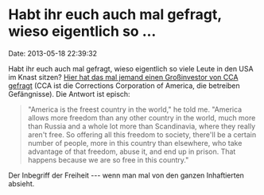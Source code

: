 Habt ihr euch auch mal gefragt, wieso eigentlich so \...
========================================================

Date: 2013-05-18 22:39:32

Habt ihr euch auch mal gefragt, wieso eigentlich so viele Leute in den
USA im Knast sitzen? [Hier hat das mal jemand einen Großinvestor von CCA
gefragt](http://www.vice.com/read/whos-getting-rich-off-the-prison-industrial-complex)
(CCA ist die Corrections Corporation of America, die betreiben
Gefängnisse). Die Antwort ist episch:

> "America is the freest country in the world," he told me. "America
> allows more freedom than any other country in the world, much more
> than Russia and a whole lot more than Scandinavia, where they really
> aren't free. So offering all this freedom to society, there'll be a
> certain number of people, more in this country than elsewhere, who
> take advantage of that freedom, abuse it, and end up in prison. That
> happens because we are so free in this country."

Der Inbegriff der Freiheit --- wenn man mal von den ganzen Inhaftierten
absieht.

